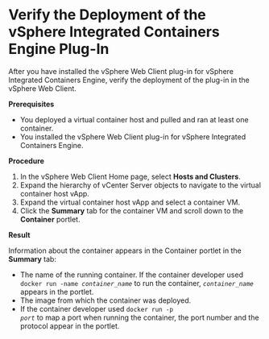 # Verify the Deployment of the vSphere Integrated Containers Engine Plug-In #

After you have installed the vSphere Web Client plug-in for vSphere Integrated Containers Engine, verify the deployment of the plug-in in the vSphere Web Client.

**Prerequisites**

- You deployed a virtual container host and pulled and ran at least one container.
- You installed the vSphere Web Client plug-in for vSphere Integrated Containers Engine.

**Procedure**

1. In the vSphere Web Client Home page, select **Hosts and Clusters**.
2. Expand the hierarchy of vCenter Server objects to navigate to the virtual container host vApp.
3. Expand the virtual container host vApp and select a container VM.
4. Click the **Summary** tab for the container VM and scroll down to the **Container** portlet.

**Result**

Information about the container appears in the Container portlet in the **Summary** tab:

-  The name of the running container. If the container developer used <code>docker run -name <i>container_name</i></code> to run the container, <code><i>container_name</i></code> appears in the portlet.
-  The image from which the container was deployed.
-  If the container developer used <code>docker run -p <i>port</i></code> to map a port when running the container, the port number and the protocol appear in the portlet.